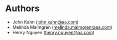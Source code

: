 # Authors

- John Kahn (john.kahn@aa.com)
- Melinda Malmgren (melinda.malmgren@aa.com)
- Henry Nguyen (henry.nguyen@aa.com)
